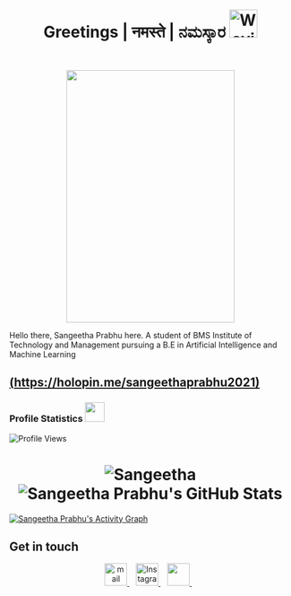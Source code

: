 <h1 align="center"> 
 Greetings  |  नमस्ते  |  ನಮಸ್ಕಾರ  <img src="https://media.giphy.com/media/2vDJLn6LzoSSIJe3Xj/giphy.gif" alt="Waving hand animated gif" height="50" width="50" /> 
</h1>

<!-- wave hand gif : https://raw.githubusercontent.com/nixin72/nixin72/master/wave.gif -->

<br>
<p  align="center"><img src="https://user-images.githubusercontent.com/74038190/212741999-016fddbd-617a-4448-8042-0ecf907aea25.gif" width="300" height="450" align ="center">


Hello there, Sangeetha Prabhu here. A student of BMS Institute of Technology and Management pursuing a B.E in Artificial Intelligence and Machine Learning


[(https://holopin.me/sangeethaprabhu2021)](https://holopin.io/@sangeethaprabhu2021)
---

### Profile Statistics <img src="https://camo.githubusercontent.com/f11b92476ee793cfe97f20e0564ab552bd9bd670179d7b6772c59bb4d3218ca6/68747470733a2f2f692e70696e696d672e636f6d2f6f726967696e616c732f36352f63342f66342f36356334663435323537316265313236316539633632336637646134383861632e676966" width="35"/></h3>
![Profile Views](https://komarev.com/ghpvc/?username=your-github-sangeethaprabhu2021)
<br>

<h1 align="center">
  <img src="https://github-readme-stats.vercel.app/api?username=sangeethaprabhu2021&show_icons=true&theme=dark" alt=Sangeetha Prabhu's GitHub Stats" /><br>
  <img src="https://github-readme-streak-stats.herokuapp.com/?user=sangeethaprabhu2021&theme=dark" alt=" Sangeetha Prabhu's GitHub Stats" /><br>
</h1>
   <a href="https://github.com/sangeethaprabhu2021/github-readme-activity-graph"><img alt="Sangeetha Prabhu's Activity Graph" src="https://activity-graph.herokuapp.com/graph?username=sangeethaprabhu2021&bg_color=0D1117&color=5BCDEC&line=5BCDEC&point=FFFFFF&hide_border=true" /></a> 

## Get in touch
<p align="center">
 
  
   <a href="mailto:sangeethaprabhu007@gmail.com" target="_blank">
   <img src="https://www.svgrepo.com/show/223047/gmail.svg" height="40px" alt="mail"/>
   </a>&nbsp;&nbsp;
   <a href="https://www.instagram.com/_sangeethaprabhu_/" target="_blank">
   <img src="https://www.svgrepo.com/show/134478/instagram.svg" height="40px" alt="Instagram"/>
   </a>&nbsp;&nbsp;
   
   <a href="https://www.linkedin.com/in/sangeetha-prabhu-86795a208/" target="_blank">
   <img src="https://www.svgrepo.com/show/134579/linkedin.svg" height="40px"/>
   </a>&nbsp;&nbsp;
   
</p>

